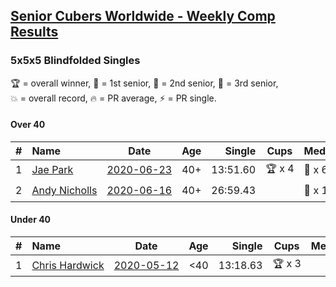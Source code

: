 <style>table {white-space: nowrap;}</style>

## [Senior Cubers Worldwide - Weekly Comp Results](/scw-comp/results/)
### 5x5x5 Blindfolded Singles

<span style="white-space: nowrap;">🏆 = overall winner</span>, <span style="white-space: nowrap;">🥇 = 1st senior</span>, <span style="white-space: nowrap;">🥈 = 2nd senior</span>, <span style="white-space: nowrap;">🥉 = 3rd senior</span>, <span style="white-space: nowrap;">💥 = overall record</span>, <span style="white-space: nowrap;">🔥 = PR average</span>, <span style="white-space: nowrap;">⚡ = PR single</span>.

#### Over 40

| # | Name | Date | Age | Single | Cups | Medals | Achievements | Video |
| :--: | :-- | :--: | :--: | --: | :--: | :-- | :-- | :-- |
| 1 | [Jae Park](../../persons/jae_park/555bf.md) | [2020-06-23](2020-06-23.md) | 40+ | 13:51.60 | 🏆 x 4 | 🥇 x 6 | 💥 x 3, ⚡ x 3 | [Link](https://www.facebook.com/events/850175445522887/permalink/850645842142514/) |
| 2 | [Andy Nicholls](../../persons/andy_nicholls/555bf.md) | [2020-06-16](2020-06-16.md) | 40+ | 26:59.43 |  | 🥈 x 1 | ⚡ x 1 | [Link](https://www.facebook.com/events/208176410240808/permalink/210968409961608/) |

#### Under 40

| # | Name | Date | Age | Single | Cups | Medals | Achievements | Video |
| :--: | :-- | :--: | :--: | --: | :--: | :-- | :-- | :-- |
| 1 | [Chris Hardwick](../../persons/chris_hardwick/555bf.md) | [2020-05-12](2020-05-12.md) | <40 | 13:18.63 | 🏆 x 3 |  | 💥 x 1, ⚡ x 1 | [Link](https://www.facebook.com/events/367340484222677/permalink/369728393983886/) |


<!-- Global site tag (gtag.js) - Google Analytics -->
<script async src="https://www.googletagmanager.com/gtag/js?id=UA-86348435-3"></script>
<script>window.dataLayer = window.dataLayer || []; function gtag() {dataLayer.push(arguments);} gtag('js', new Date()); gtag('config', 'UA-86348435-3');</script>
